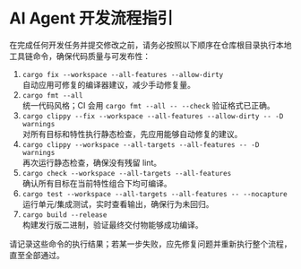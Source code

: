 # AI Agent 开发流程指引

在完成任何开发任务并提交修改之前，请务必按照以下顺序在仓库根目录执行本地工具链命令，确保代码质量与可发布性：

1. `cargo fix --workspace --all-features --allow-dirty`  
   自动应用可修复的编译器建议，减少手动修复量。
2. `cargo fmt --all`  
   统一代码风格；CI 会用 `cargo fmt --all -- --check` 验证格式已正确。
3. `cargo clippy --fix --workspace --all-features --allow-dirty -- -D warnings`  
   对所有目标和特性执行静态检查，先应用能够自动修复的建议。
4. `cargo clippy --workspace --all-targets --all-features -- -D warnings`  
   再次运行静态检查，确保没有残留 lint。
5. `cargo check --workspace --all-targets --all-features`  
   确认所有目标在当前特性组合下均可编译。
6. `cargo test --workspace --all-targets --all-features -- --nocapture`  
   运行单元/集成测试，实时查看输出，确保行为未回归。
7. `cargo build --release`  
   构建发行版二进制，验证最终交付物能够成功编译。

请记录这些命令的执行结果；若某一步失败，应先修复问题并重新执行整个流程，直至全部通过。
